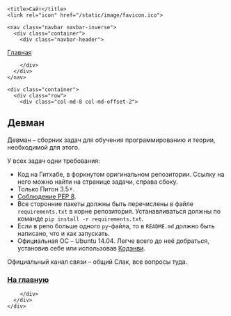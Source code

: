 <!DOCTYPE html>
<html>
  <head>
    <meta charset="utf-8">
    <meta http-equiv="X-UA-Compatible" content="IE=edge">
    <meta name="viewport" content="width=device-width, initial-scale=1">
    <meta name="description" content="">
    <meta name="author" content="">

    <title>Сайт</title>
    <link rel="icon" href="/static/image/favicon.ico">
<!-- Bootstrap core CSS -->
<link href="/static/css/bootstrap.min.css" rel="stylesheet">

<!-- IE10 viewport hack for Surface/desktop Windows 8 bug -->
<link href="/static/css/ie10-viewport-bug-workaround.css" rel="stylesheet">

<!-- Custom styles for this template -->
<link href="/static/css/jumbotron.css" rel="stylesheet">

<!-- Just for debugging purposes. Don't actually copy these 2 lines! -->
<!--[if lt IE 9]><script src="/static/js/ie8-responsive-file-warning.js"></script><![endif]-->
<script src="/static/js/ie-emulation-modes-warning.js"></script>


<!-- HTML5 shim and Respond.js for IE8 support of HTML5 elements and media queries -->
<!--[if lt IE 9]>
  <script src="/static/js/html5shiv.min.js"></script>
  <script src="/static/js/respond.min.js"></script>
<![endif]-->

<!-- Bootstrap core JavaScript
================================================== -->
<!-- Placed at the end of the document so the pages load faster -->
<script src="/static/js/jquery.min.js"></script>
<script src="/static/js/bootstrap.min.js"></script>
<!-- IE10 viewport hack for Surface/desktop Windows 8 bug -->
<script src="/static/js/ie10-viewport-bug-workaround.js"></script>

  </head>

  <body style="padding-top:0px;">

    <nav class="navbar navbar-inverse">
      <div class="container">
        <div class="navbar-header">
          
  <a class="navbar-brand" href="/index.html">Главная</a>

        </div>
      </div>
    </nav>

    <div class="container">
      <div class="row">
        <div class="col-md-8 col-md-offset-2">
          
  <h2>Девман</h2>
  <p>Девман – сборник задач для обучения программированию и теории, необходимой для этого.</p>
<p>У всех задач одни требования:</p>
<ul>
<li>Код на Гитхабе, в форкнутом оригинальном репозитории. Ссылку на него можно найти на странице задачи, справа сбоку.</li>
<li>Только Питон 3.5+.</li>
<li><a href="/encyclopedia/python_basics/python_basics_pep8/">Соблюдение PEP 8</a>.</li>
<li>Все сторонние пакеты должны быть перечислены в файле <code>requirements.txt</code> в корне репозитория.
Устанавливаться должны по команде <code>pip install -r requirements.txt</code>.</li>
<li>Если в репо больше одного <code>py</code>-файла, то в <code>README.md</code> должно быть написано, что и как запускать.</li>
<li>Официальная ОС – Ubuntu 14.04. Легче всего до неё добраться, установив себе или использовав <a href="/encyclopedia/tutorial/tutorial_codenvy/">Кодэнви</a>.</li>
</ul>
<p>Официальный канал связи – общий Слак, все вопросы туда.</p>
  <h3><a href="/index.html">На главную</a></h3>

        </div>
      </div>
    </div>

  </body>
</html>
